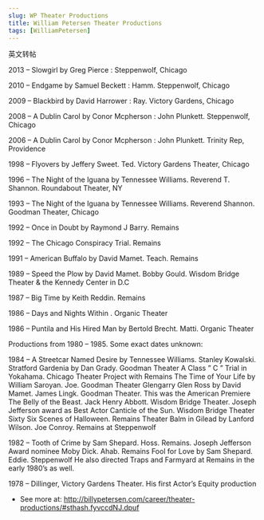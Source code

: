 ```yaml
---
slug: WP Theater Productions
title: William Petersen Theater Productions
tags: [WilliamPetersen]
---
```


英文转帖
<!--truncate-->

2013 – Slowgirl by Greg Pierce : Steppenwolf, Chicago

2010 – Endgame by Samuel Beckett : Hamm. Steppenwolf, Chicago

2009 – Blackbird by David Harrower : Ray. Victory Gardens, Chicago

2008 – A Dublin Carol by Conor Mcpherson : John Plunkett. Steppenwolf, Chicago

2006 – A Dublin Carol by Conor Mcpherson : John Plunkett.   Trinity Rep, Providence

1998 – Flyovers by Jeffery Sweet. Ted. Victory Gardens Theater, Chicago

1996 – The Night of the Iguana by Tennessee Williams. Reverend T. Shannon. Roundabout Theater, NY

1993 – The Night of the Iguana by Tennessee Williams. Reverend Shannon. Goodman Theater, Chicago

1992 – Once in Doubt by Raymond J Barry. Remains

1992 – The Chicago Conspiracy Trial. Remains

1991 – American Buffalo by David Mamet. Teach. Remains

1989 – Speed the Plow by David Mamet. Bobby Gould. Wisdom Bridge Theater & the Kennedy Center in D.C

1987 – Big Time by Keith Reddin. Remains

1986 – Days and Nights Within . Organic Theater

1986 – Puntila and His Hired Man by Bertold Brecht. Matti. Organic Theater

Productions from 1980 – 1985. Some exact dates unknown:

1984 – A Streetcar Named Desire by Tennessee Williams. Stanley Kowalski. Stratford
Gardenia by Dan Grady. Goodman Theater
A Class ” C ” Trial in Yokahama. Chicago Theater Project with Remains
The Time of Your Life by William Saroyan. Joe. Goodman Theater
Glengarry Glen Ross by David Mamet. James Lingk. Goodman Theater. This was the American Premiere
The Belly of the Beast. Jack Henry Abbott. Wisdom Bridge Theater. Joseph Jefferson award as Best Actor
Canticle of the Sun. Wisdom Bridge Theater
Sixty Six Scenes of Halloween. Remains Theater
Balm in Gilead by Lanford Wilson. Joe Conroy. Remains at Steppenwolf

1982 – Tooth of Crime by Sam Shepard. Hoss. Remains. Joseph Jefferson Award nominee
Moby Dick. Ahab. Remains
Fool for Love by Sam Shepard. Eddie. Steppenwolf
He also directed Traps and Farmyard at Remains in the early 1980’s as well.

1978 – Dillinger, Victory Gardens Theater. His first Actor’s Equity production
- See more at: http://billypetersen.com/career/theater-productions/#sthash.fyvccdNJ.dpuf
